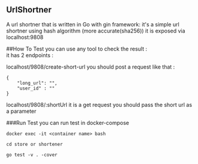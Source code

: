 ## UrlShortner

A url shortner that is written in Go with gin framework:
it's a simple url shortner using hash algorithm (more accurate(sha256))
it is exposed via localhost:9808

##How To Test
you can use any tool to check the result :                                                       
it has 2 endpoints :

localhost/9808/create-short-url 
you should post a request like that :     
````
{                                                                                             
    "long_url": "",                                                                           
    "user_id" : ""                                                                    
}
````

localhost/9808/:shortUrl
it is a get request you should pass the short url as a parameter 

###Run Test 
you can run test in docker-compose

````
docker exec -it <container name> bash

cd store or shortener

go test -v . -cover

````

